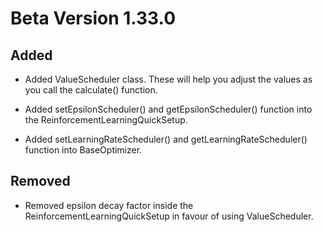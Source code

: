 # Beta Version 1.33.0

## Added

* Added ValueScheduler class. These will help you adjust the values as you call the calculate() function.

* Added setEpsilonScheduler() and getEpsilonScheduler() function into the ReinforcementLearningQuickSetup.

* Added setLearningRateScheduler() and getLearningRateScheduler() function into BaseOptimizer.

## Removed

* Removed epsilon decay factor inside the ReinforcementLearningQuickSetup in favour of using ValueScheduler. 
